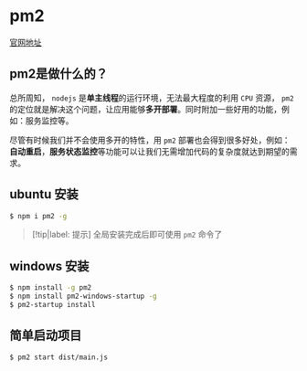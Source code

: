 # pm2

[官网地址](https://pm2.keymetrics.io/)

## pm2是做什么的？

总所周知， `nodejs` 是**单主线程**的运行环境，无法最大程度的利用 `CPU` 资源， `pm2` 的定位就是解决这个问题，让应用能够**多开部署**。同时附加一些好用的功能，例如：服务监控等。

尽管有时候我们并不会使用多开的特性，用 `pm2` 部署也会得到很多好处，例如：**自动重启**，**服务状态监控**等功能可以让我们无需增加代码的复杂度就达到期望的需求。

## ubuntu 安装

```bash
$ npm i pm2 -g
```

> [!tip|label: 提示]
> 全局安装完成后即可使用 `pm2` 命令了

## windows 安装

```bash
$ npm install -g pm2
$ npm install pm2-windows-startup -g
$ pm2-startup install
```

## 简单启动项目

```bash
$ pm2 start dist/main.js
```
